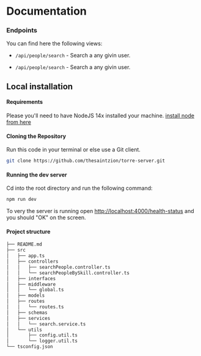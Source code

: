 # Documentation


###  Endpoints

You can find here the following views:

- `/api/people/search` - Search a any givin user.

- `/api/people/search` - Search a any givin user.

## Local installation

#### Requirements

Please you'll need to have NodeJS 14x installed your machine.  [install node from here](https://nodejs.org/en/)

#### Cloning the Repository

Run this code in your terminal or else use a Git client.

```bash
git clone https://github.com/thesaintzion/torre-server.git
```

#### Running the dev server
Cd into the root directory and run the following command:

```bash
npm run dev
```

To very the server is running open [http://localhost:4000/health-status](http://localhost:4000/health-status) and you should "OK" on the screen.

#### Project structure
```bash
├── README.md
├── src
│   ├── app.ts
│   ├── controllers
│   │   ├── searchPeople.controller.ts
│   │   └── searchPeopleBySkill.controller.ts
│   ├── interfaces
│   ├── middleware
│   │   └── global.ts
│   ├── models
│   ├── routes
│   │   └── routes.ts
│   ├── schemas
│   ├── services
│   │   └── search.service.ts
│   └── utils
│       ├── config.util.ts
│       └── logger.util.ts
└── tsconfig.json
```